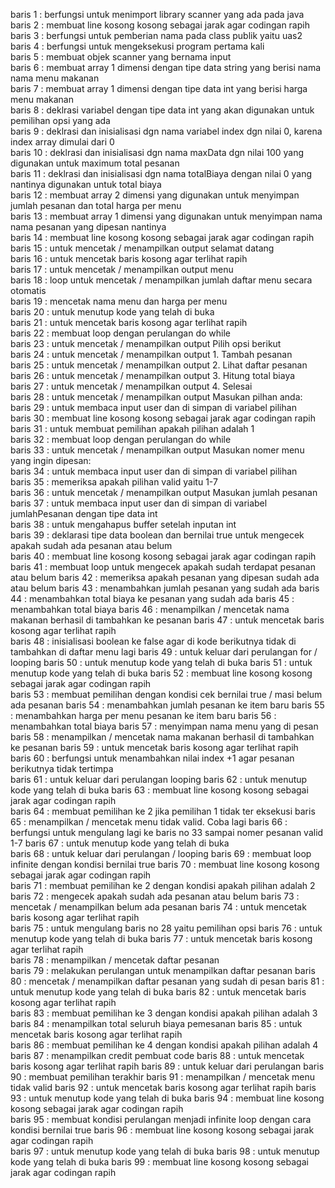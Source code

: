 baris 1 : berfungsi untuk menimport library scanner yang ada pada java  
baris 2 : membuat line kosong kosong sebagai jarak agar codingan rapih   
baris 3 : berfungsi untuk pemberian nama pada class publik yaitu uas2   
baris 4 : berfungsi untuk mengeksekusi program pertama kali   
baris 5 : membuat objek scanner yang bernama input  
baris 6 : membuat array 1 dimensi dengan tipe data string yang berisi nama nama menu makanan  
baris 7 : membuat array 1 dimensi dengan tipe data int yang berisi harga menu makanan  
baris 8 : deklrasi variabel dengan tipe data int yang akan digunakan untuk pemilihan opsi yang ada  
baris 9 : deklrasi dan inisialisasi dgn nama variabel index dgn nilai 0, karena index array dimulai dari 0   
baris 10 : deklrasi dan inisialisasi dgn nama maxData dgn nilai 100 yang digunakan untuk maximum total pesanan   
baris 11 : deklrasi dan inisialisasi dgn nama totalBiaya dengan nilai 0 yang nantinya digunakan untuk total biaya  
baris 12 : membuat array 2 dimensi yang digunakan untuk menyimpan jumlah pesanan dan total harga per menu  
baris 13 : membuat array 1 dimensi yang digunakan untuk menyimpan nama nama pesanan yang dipesan nantinya  
baris 14 : membuat line kosong kosong sebagai jarak agar codingan rapih   
baris 15 : untuk mencetak / menampilkan output selamat datang  
baris 16 : untuk mencetak baris kosong agar terlihat rapih   
baris 17 : untuk mencetak / menampilkan output menu  
baris 18 : loop untuk mencetak / menampilkan jumlah daftar menu secara otomatis   
baris 19 : mencetak nama menu dan harga per menu  
baris 20 : untuk menutup kode yang telah di buka  
baris 21 : untuk mencetak baris kosong agar terlihat rapih   
baris 22 : membuat loop dengan perulangan do while  
baris 23 : untuk mencetak / menampilkan output Pilih opsi berikut  
baris 24 : untuk mencetak / menampilkan output 1. Tambah pesanan  
baris 25 : untuk mencetak / menampilkan output 2. Lihat daftar pesanan  
baris 26 : untuk mencetak / menampilkan output 3. Hitung total biaya  
baris 27 : untuk mencetak / menampilkan output 4. Selesai  
baris 28 : untuk mencetak / menampilkan output Masukan pilhan anda:  
baris 29 : untuk membaca input user dan di simpan di variabel pilihan  
baris 30 : membuat line kosong kosong sebagai jarak agar codingan rapih   
baris 31 : untuk membuat pemilihan apakah pilihan adalah 1  
baris 32 : membuat loop dengan perulangan do while  
baris 33 : untuk mencetak / menampilkan output Masukan nomer menu yang ingin dipesan:  
baris 34 : untuk membaca input user dan di simpan di variabel pilihan  
baris 35 : memeriksa apakah pilihan valid yaitu 1-7   
baris 36 : untuk mencetak / menampilkan output Masukan jumlah pesanan   
baris 37 : untuk membaca input user dan di simpan di variabel jumlahPesanan dengan tipe data int  
baris 38 : untuk mengahapus buffer setelah inputan int  
baris 39 : deklarasi tipe data boolean dan bernilai true untuk mengecek apakah sudah ada pesanan atau belum  
baris 40 : membuat line kosong kosong sebagai jarak agar codingan rapih   
baris 41 : membuat loop untuk mengecek apakah sudah terdapat pesanan atau belum
baris 42 : memeriksa apakah pesanan yang dipesan sudah ada atau belum
baris 43 : menambahkan jumlah pesanan yang sudah ada
baris 44 : menambahkan total biaya ke pesanan yang sudah ada
baris 45 : menambahkan total biaya
baris 46 : menampilkan / mencetak nama makanan berhasil di tambahkan ke pesanan
baris 47 : untuk mencetak baris kosong agar terlihat rapih   
baris 48 : inisialisasi boolean ke false agar di kode berikutnya tidak di tambahkan di daftar menu lagi
baris 49 : untuk keluar dari perulangan for / looping
baris 50 : untuk menutup kode yang telah di buka 
baris 51 : untuk menutup kode yang telah di buka 
baris 52 : membuat line kosong kosong sebagai jarak agar codingan rapih   
baris 53 : membuat pemilihan dengan kondisi cek bernilai true / masi belum ada pesanan
baris 54 : menambahkan jumlah pesanan ke item baru
baris 55 : menambahkan harga per menu pesanan ke item baru
baris 56 : menambahkan total biaya 
baris 57 : menyimpan nama menu yang di pesan
baris 58 : menampilkan / mencetak nama makanan berhasil di tambahkan ke pesanan
baris 59 : untuk mencetak baris kosong agar terlihat rapih   
baris 60 : berfungsi untuk menambahkan nilai index +1 agar pesanan berikutnya tidak tertimpa   
baris 61 : untuk keluar dari perulangan looping
baris 62 : untuk menutup kode yang telah di buka 
baris 63 : membuat line kosong kosong sebagai jarak agar codingan rapih   
baris 64 : membuat pemilihan ke 2 jika pemilihan 1 tidak ter eksekusi
baris 65 : menampilkan / mencetak menu tidak valid. Coba lagi
baris 66 : berfungsi untuk mengulang lagi ke baris no 33 sampai nomer pesanan valid 1-7 
baris 67 : untuk menutup kode yang telah di buka  
baris 68 : untuk keluar dari perulangan / looping
baris 69 : membuat loop infinite dengan kondisi bernilai true
baris 70 : membuat line kosong kosong sebagai jarak agar codingan rapih   
baris 71 : membuat pemilihan ke 2 dengan kondisi apakah pilihan adalah 2
baris 72 : mengecek apakah sudah ada pesanan atau belum
baris 73 : mencetak / menampilkan belum ada pesanan
baris 74 : untuk mencetak baris kosong agar terlihat rapih   
baris 75 : untuk mengulang baris no 28 yaitu pemilihan opsi
baris 76 : untuk menutup kode yang telah di buka
baris 77 : untuk mencetak baris kosong agar terlihat rapih   
baris 78 : menampilkan / mencetak daftar pesanan  
baris 79 : melakukan perulangan untuk menampilkan daftar pesanan
baris 80 : mencetak / menampilkan daftar pesanan yang sudah di pesan
baris 81 : untuk menutup kode yang telah di buka
baris 82 : untuk mencetak baris kosong agar terlihat rapih  
baris 83 : membuat pemilihan ke 3 dengan kondisi apakah pilihan adalah 3
baris 84 : menampilkan total seluruh biaya pemesanan
baris 85 : untuk mencetak baris kosong agar terlihat rapih  
baris 86 : membuat pemilihan ke 4 dengan kondisi apakah pilihan adalah 4
baris 87 : menampilkan credit pembuat code
baris 88 : untuk mencetak baris kosong agar terlihat rapih 
baris 89 : untuk keluar dari perulangan
baris 90 : membuat pemilihan terakhir
baris 91 : menampilkan / mencetak menu tidak valid
baris 92 : untuk mencetak baris kosong agar terlihat rapih 
baris 93 : untuk menutup kode yang telah di buka
baris 94 : membuat line kosong kosong sebagai jarak agar codingan rapih   
baris 95 : membuat kondisi perulangan menjadi infinite loop dengan cara kondisi bernilai true
baris 96 : membuat line kosong kosong sebagai jarak agar codingan rapih  
baris 97 : untuk menutup kode yang telah di buka
baris 98 : untuk menutup kode yang telah di buka
baris 99 :  membuat line kosong kosong sebagai jarak agar codingan rapih  
